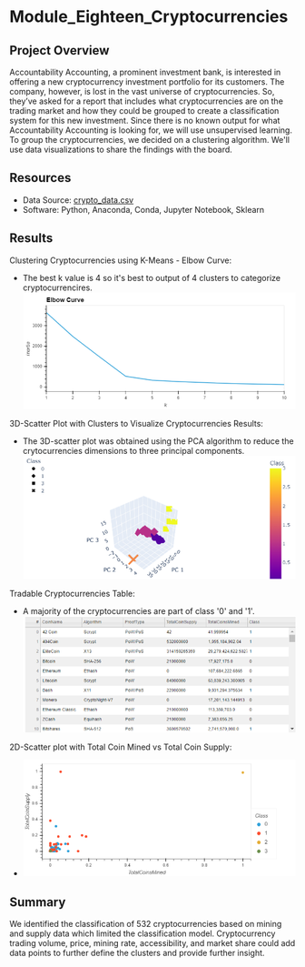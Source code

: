# Module_Eighteen_Cryptocurrencies

## Project Overview
Accountability Accounting, a prominent investment bank, is interested in offering a new cryptocurrency investment portfolio for its customers. The company, however, is lost in the vast universe of cryptocurrencies. So, they’ve asked for a report that includes what cryptocurrencies are on the trading market and how they could be grouped to create a classification system for this new investment. Since there is no known output for what Accountability Accounting is looking for, we will use unsupervised learning. To group the cryptocurrencies, we decided on a clustering algorithm. We'll use data visualizations to share the findings with the board.

## Resources
 - Data Source: [crypto_data.csv]()
 - Software: Python, Anaconda, Conda, Jupyter Notebook, Sklearn

## Results

Clustering Cryptocurrencies using K-Means - Elbow Curve:
 - The best k value is 4 so it's best to output of 4 clusters to categorize cryptocurrencires.
![Elbow Curve](https://github.com/LLeyva-bot/Cryptocurrencies/blob/main/Images/Fig1.png)

3D-Scatter Plot with Clusters to Visualize Cryptocurrencies Results:
 - The 3D-scatter plot was obtained using the PCA algorithm to reduce the crytocurrencies dimensions to three principal components.
![3DScatter Plot](https://github.com/LLeyva-bot/Cryptocurrencies/blob/main/Images/Fig2.png)

Tradable Cryptocurrencies Table:
 - A majority of the cryptocurrencies are part of class '0' and '1'.
![Tradable Table](https://github.com/LLeyva-bot/Cryptocurrencies/blob/main/Images/Fig4.png)

2D-Scatter plot with Total Coin Mined vs Total Coin Supply:
 - ![2DScatter Plot](https://github.com/LLeyva-bot/Cryptocurrencies/blob/main/Images/Fig3.png)

## Summary
We identified the classification of 532 cryptocurrencies based on mining and supply data which limited the classification model. Cryptocurrency trading volume, price, mining rate, accessibility, and market share could add data points to further define the clusters and provide further insight. 
